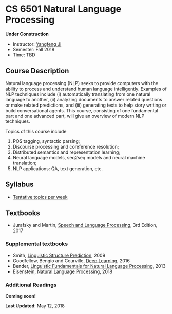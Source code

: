 # CS 6501 Natural Language Processing

**Under Construction**

- Instructor: [Yangfeng Ji](http://yangfengji.net)
- Semester: Fall 2018
- Time: TBD

## Course Description

Natural language processing (NLP) seeks to provide computers with the ability to process and understand human language intelligently. Examples of NLP techniques include (i) automatically translating from one natural language to another, (ii) analyzing documents to answer related questions or make related predictions, and (iii) generating texts to help story writing or build conversational agents. This course, consisting of one fundamental part and one advanced part, will give an overview of modern NLP techniques. 

Topics of this course include 

1. POS tagging, syntactic parsing; 
2. Discourse processing and coreference resolution; 
3. Distributed semantics and representation learning; 
4. Neural language models, seq2seq models and neural machine translation;
5. NLP applications: QA, text generation, etc.

## Syllabus

- [Tentative topics per week](https://docs.google.com/spreadsheets/d/1vSIUQCYgkmJqzUKRi5VX7ScRci2puRBZUOIU5r4acP8/edit?usp=sharing)

## Textbooks

- Jurafsky and Martin, [Speech and Language Processing](https://web.stanford.edu/%7Ejurafsky/slp3/), 3rd Edition, 2017

### Supplemental textbooks

- Smith, [Linguistic Structure Prediction](https://www.morganclaypool.com/doi/abs/10.2200/S00361ED1V01Y201105HLT013), 2009
- Goodfellow, Bengio and Courville, [Deep Learning](http://www.deeplearningbook.org), 2016
- Bender, [Linguistic Fundamentals for Natural Language Processing](https://www.morganclaypool.com/doi/abs/10.2200/S00493ED1V01Y201303HLT020), 2013
- Eisenstein, [Natural Language Processing](https://github.com/jacobeisenstein/gt-nlp-class/blob/master/notes/eisenstein-nlp-notes.pdf), 2018

### Additional Readings

**Coming soon!**

**Last Updated**: May 12, 2018
